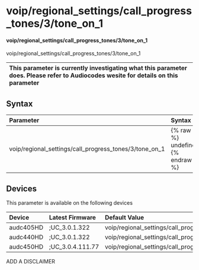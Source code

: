 ﻿---
description: voip/regional_settings/call_progress_tones/3/tone_on_1
search: false
---

# voip/regional_settings/call_progress_tones/3/tone_on_1

#### voip/regional_settings/call_progress_tones/3/tone_on_1

voip/regional_settings/call_progress_tones/3/tone_on_1


| This parameter is currently investigating what this parameter does. Please refer to Audiocodes wesite for details on this parameter | 
| :--- |

## Syntax
| Parameter | Syntax |
| :--- | :--- |
|voip/regional_settings/call_progress_tones/3/tone_on_1 | {% raw %} undefined {% endraw %}|

## Devices
This parameter is available on the following devices

| Device | Latest Firmware | Default Value |
|:---|:---|:---|
| audc405HD | ;UC_3.0.1.322 | voip/regional_settings/call_progress_tones/3/tone_on_1=0 
| audc440HD | ;UC_3.0.1.322 | voip/regional_settings/call_progress_tones/3/tone_on_1=0 
| audc450HD | ;UC_3.0.4.111.77 | voip/regional_settings/call_progress_tones/3/tone_on_1=0 

ADD A DISCLAIMER
